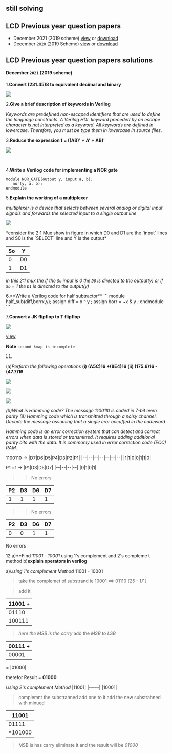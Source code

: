 ## still solving

## **LCD Previous year question papers**
- December 2021 (2019 scheme)
  [view](https://github.com/aruncs31s/btech-ece-solved-quiestion-papers/blob/main/ECT203-LCD/ECT203-QP1.pdf)  or  [download](https://github.com/aruncs31s/btech-ece-solved-quiestion-papers/blob/main/ECT203-LCD/ECT203-QP1.pdf?raw=true)
- December `2020` (2019 Scheme)
[view](https://github.com/aruncs31s/btech-ece-solved-quiestion-papers/blob/main/ECT203-LCD/2020%20Dec.%20ECT203-A.pdf) or [download](https://github.com/aruncs31s/btech-ece-solved-quiestion-papers/blob/main/ECT203-LCD/2020%20Dec.%20ECT203-A.pdf?raw=true)

## **LCD Previous year question papers solutions**
#### December `2021` (2019 scheme)

1.**Convert (231.45)8 to equivalent decimal and binary**

![](https://github.com/aruncs31s/btech-ece-solved-quiestion-papers/blob/main/ECT203-LCD/1db.jpg)



2.**Give a brief description of keywords in Verilog**

<p align="justify">

*Keywords are predefined non-escaped identifiers that are used to define the language constructs. A Verilog HDL keyword preceded by an escape character is not interpreted as a keyword. All keywords are defined in lowercase. Therefore, you must be type them in lowercase in source files.*

</p>

3.**Reduce the expression f = ((AB)' + A' + AB)'**

![](https://github.com/aruncs31s/btech-ece-solved-quiestion-papers/blob/main/ECT203-LCD/Screenshot_20230118-154138.png?raw=true)


</br>

4.**Write a Verilog code for implementing a NOR gate**

```
module NOR_GATE(output y, input a, b);
   nor(y, a, b); 
endmodule

```


5.**Explain the working of a multiplexer**
<p align="justify">

*multiplexer is a device that selects between several analog or digital input signals and forwards the selected input to a single output line*
</p>

![](https://github.com/aruncs31s/btech-ece-solved-quiestion-papers/blob/main/ECT203-LCD/_20230119_013057.JPG)
<p align="justify">
*consider the 2:1 Mux show in figure in which D0 and D1 are the `input` lines and S0 is the `SELECT` line and Y is the output*


| So | Y |
|--------|--------|
|0|D0|
|1|D1|

<p align="justify">

*in this 2:1 mux the if the `So` input is 0 the `D0` is directed to the output(y) or if `So` = 1 the `D1` is directed to the output(y)*

</p>



</p>
6.**Write a Verilog code for half subtractor**
```
module half_sub(diff,borrx,y);
     assign diff = x ^ y ;
     assign borr = ~x & y ;
endmodule
```

7.**Convert a JK flipflop to T flipflop**

![](https://github.com/aruncs31s/btech-ece-solved-quiestion-papers/blob/main/ECT203-LCD/jk%20to%20t%20ff.jpg?raw=true)

[view](https://github.com/aruncs31s/btech-ece-solved-quiestion-papers/blob/main/ECT203-LCD/jk%20to%20t%20ff.jpg)


**Note** `second kmap is incomplete`

11.
(a)*Perform the following operations*
       **(i) (A5C)16 +(8E4)16 (ii) (175.6)16 -(47.7)16** 


![](https://github.com/aruncs31s/btech-ece-solved-quiestion-papers/blob/main/ECT203-LCD/_20230118_235701.JPG)

![](https://github.com/aruncs31s/btech-ece-solved-quiestion-papers/blob/main/ECT203-LCD/_20230118_235645.JPG)

![](https://github.com/aruncs31s/btech-ece-solved-quiestion-papers/blob/main/ECT203-LCD/_20230118_235725.JPG)


*(b)What is Hamming code? The message 11001l0 is coded in 7-bit even parity (8)
Hamming code which is transmitted through a noisy channel. Decode the
message assuming that a single eror occuffed in the codeword*

*Hamming code is an error correction system that can detect and correct errors when data is stored or transmitted. It requires adding additional parity bits with the data. It is commonly used in error correction code (ECC) RAM.*

1100110  -> 
|D7|D6|D5|P4|D3|P2|P1|
|--|--|--|--|--|--|--|
|1|1|0|0|1|1|0|


P1 =1 -> 
|P1|D3|D5|D7|
|--|--|--|--|
|0|1|0|1|  
>> No errors 

|P2|D3|D6|D7|
|--|--|--|--|
|1|1|1|1| 

>> No errors

|P2|D3|D6|D7|
|--|--|--|--|
|0|0|1|1|

No errors 


12.a)**Find *11001* - *10001* using 1's complement and 2's compleme t method
   b)**explain operators in verilog**

a)*Using 1's complement Method*
11001 - 10001
> take the complemet of substrand
ie 10001 ==> 01110   *(25 - 17 )*

> add it 

|  11001 +| 
|---------|
| 01110  |   
|100111|     
> *here the MSB is the carry*
add the *MSB to LSB*

|00111 +|  
|-------|
|00001|    
=
|01000|    

therefor Result = **01000**

*Using 2's complement Method*
|11001|
|-----|
|10001|

> complemnt the substrahned
> add one to it 
> add  the new substrahned with minued

| 11001|
|--------|
|01111|
|=101000|

> MSB is has carry eliminate it and the result will be 
*01000*

